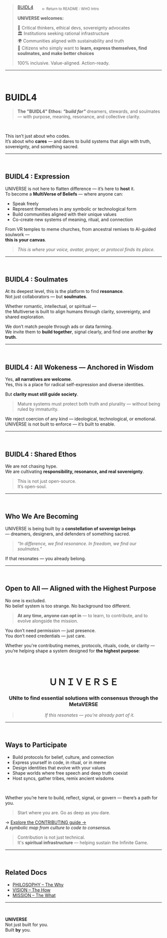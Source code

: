 > [BUIDL4](../README.md#buidl4--the-who) &nbsp;&nbsp;&nbsp;&nbsp;&nbsp; <sub>← Return to README : WHO Intro</sub>
>  
> **UNIVERSE welcomes:**
> 
> 🧠 Critical thinkers, ethical devs, sovereignty advocates  
> 🏛 Institutions seeking rational infrastructure  
> 🌍 Communities aligned with sustainability and truth  
> 🤝 Citizens who simply want to **learn, express themselves, find soulmates, and make better choices**  
>  
>100% inclusive. Value-aligned. Action-ready.

---

<br>

# BUIDL4

> **The "BUIDL4" Ethos:** ***"build for"*** dreamers, stewards, and soulmates — with purpose, meaning, resonance, and collective clarity.

<br>

This isn’t just about who codes.  
It’s about who **cares** — and dares to build systems that align with truth, sovereignty, and something sacred.



---

<br>

## BUIDL4 : Expression

UNIVERSE is not here to flatten difference — it’s here to **host** it.  
To become a **MultiVerse of Beliefs** — where anyone can:

- Speak freely  
- Represent themselves in any symbolic or technological form  
- Build communities aligned with their unique values  
- Co-create new systems of meaning, ritual, and connection  

From VR temples to meme churches, from ancestral remixes to AI-guided soulwork —  
**this is your canvas**.

> _This is where your voice, avatar, prayer, or protocol finds its place._

---

<br>

## BUIDL4 : Soulmates

At its deepest level, this is the platform to find **resonance**.  
Not just collaborators — but **soulmates**.

Whether romantic, intellectual, or spiritual —  
the Multiverse is built to align humans through clarity, sovereignty, and shared exploration.

We don’t match people through ads or data farming.  
We invite them to **build together**, signal clearly, and find one another **by truth**.

---

<br>

## BUIDL4 : All Wokeness — Anchored in Wisdom

Yes, **all narratives are welcome**.  
Yes, this is a place for radical self-expression and diverse identities.

But **clarity must still guide society**.

> Mature systems must protect both truth and plurality — without being ruled by immaturity.

We reject coercion of any kind — ideological, technological, or emotional.  
UNIVERSE is not built to enforce — it’s built to enable.

---

<br>

## BUIDL4 : Shared Ethos

We are not chasing hype.  
We are cultivating **responsibility, resonance, and real sovereignty**.

> This is not just open-source.  
> It’s open-soul.

---

<br>

## Who We Are Becoming

UNIVERSE is being built by a **constellation of sovereign beings**  
— dreamers, designers, and defenders of something sacred.

> _“In difference, we find resonance. In freedom, we find our soulmates.”_

If that resonates — you already belong.

---

<br>

## Open to All — Aligned with the Highest Purpose

No one is excluded.  
No belief system is too strange. No background too different.

> **At any time, anyone can opt in** — to learn, to contribute, and to evolve alongside the mission.

You don’t need permission — just presence.  
You don’t need credentials — just care.

Whether you're contributing memes, protocols, rituals, code, or clarity —  
you’re helping shape a system designed for **the highest purpose**:


<br>

<div align="center">

# ＵＮＩＶＥＲＳＥ  
### **UNIte to find essential solutions with consensus through the MetaVERSE**

> _If this resonates — you’re already part of it._

</div>

___

<br>

## Ways to Participate

- Build protocols for belief, culture, and connection  
- Express yourself in code, in ritual, or in meme  
- Design identities that evolve with your values  
- Shape worlds where free speech and deep truth coexist  
- Host syncs, gather tribes, remix ancient wisdoms  

<br>

Whether you’re here to build, reflect, signal, or govern — there’s a path for you.

> Start where you are. Go as deep as you dare.

→ [Explore the CONTRIBUTING guide →](../CONTRIBUTING.md)  
_A symbolic map from culture to code to consensus._

> Contribution is not just technical.  
> It's **spiritual infrastructure** — helping sustain the Infinite Game.


---

<br>

## Related Docs

- [PHILOSOPHY – The Why](PHILOSOPHY.md)  
- [VISION – The How](VISION.md)  
- [MISSION – The What](MISSION.md)

---

<br>

**UNIVERSE**  
Not just built for you.  
Built **by** you.
